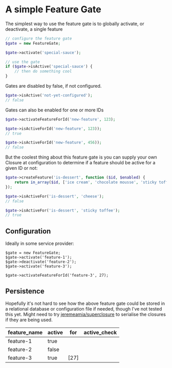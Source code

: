# A simple Feature Gate

The simplest way to use the feature gate is to globally activate, or deactivate, a single feature

```php
// configure the feature gate
$gate = new FeatureGate;

$gate->activate('special-sauce');

// use the gate
if ($gate->isActive('special-sauce') {
    // then do something cool
}
```

Gates are disabled by false, if not configured.
```php
$gate->isActive('not-yet-configured');
// false
```

Gates can also be enabled for one or more IDs
```php
$gate->activateFeatureForId('new-feature', 123);

$gate->isActiveForId('new-feature', 123));
// true

$gate->isActiveForId('new-feature', 456));
// false
```

But the coolest thing about this feature gate is you can supply your own Closure at configuration to determine if a feature should be active for a given ID or not:
```php
$gate->createFeature('is-dessert', function ($id, $enabled) {
    return in_array($id, ['ice cream', 'chocolate mousse', 'sticky toffee']);
});

$gate->isActiveFor('is-dessert', 'cheese');
// false

$gate->isActiveFor('is-dessert', 'sticky toffee');
// true
```

## Configuration

Ideally in some service provider:
```
$gate = new FeatureGate;
$gate->activate('feature-1');
$gate->deactivate('feature-2');
$gate->activate('feature-3');

$gate->activateFeatureForId('feature-3', 27);
```

## Persistence
Hopefully it's not hard to see how the above feature gate could be stored in a relational database or configuration file if needed, though I've not tested this yet. Might need to try [jeremeamia/superclosure](https://github.com/jeremeamia/super_closure) to serialise the closures if they are being used.

|feature_name|active|for |active_check|
|------------|------|----|------------|
|feature-1   |true  |    |            |
|feature-2   |false |    |            |
|feature-3   |true  |[27]|            |

